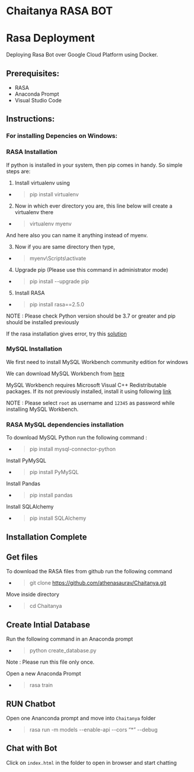 # Chaitanya RASA BOT

# Rasa Deployment
Deploying Rasa Bot over Google Cloud Platform using Docker.

## Prerequisites:
- RASA
- Anaconda Prompt
- Visual Studio Code

## Instructions:

### For installing Depencies on Windows:

### RASA Installation

If python is installed in your system, then pip comes in handy.
So simple steps are:
1) Install virtualenv using

- > pip install virtualenv 

2) Now in which ever directory you are, this line below will create a virtualenv there

 - > virtualenv myenv

And here also you can name it anything instead of myenv.

3) Now if you are same directory then type,

- > myenv\Scripts\activate

4) Upgrade pip (Please use this command in administrator mode)

- > pip install --upgrade pip

5) Install RASA

- > pip install rasa==2.5.0

NOTE : Please check Python version should be 3.7 or greater and pip should be installed previously

If the rasa installation gives error, try this [solution](https://stackoverflow.com/questions/64291087/matplotlib-module-sip-has-no-attribute-setapi)


### MySQL Installation

We first need to install MySQL Workbench community edition for windows

We can download MySQL Workbench from [here](https://dev.mysql.com/downloads/workbench/)

MySQL Workbench requires Microsoft Visual C++ Redistributable packages. If its not previously installed, install it using following [link](https://docs.microsoft.com/en-us/cpp/windows/latest-supported-vc-redist?view=msvc-170)

NOTE : Please select ```root``` as username and ```12345``` as password while installing MySQL Workbench.

### RASA MySQL dependencies installation

To download MySQL Python run the following command :

- > pip install mysql-connector-python

Install PyMySQL

- > pip install PyMySQL

Install Pandas

- > pip install pandas

Install SQLAlchemy

- > pip install SQLAlchemy

## Installation Complete

## Get files

To download the RASA files from github run the following command 

- > git clone https://github.com/athenasaurav/Chaitanya.git

Move inside directory

- > cd Chaitanya

## Create Intial Database

Run the following command in an Anaconda prompt

- > python create_database.py

Note : Please run this file only once.

Open a new Anaconda Prompt

- > rasa train

## RUN Chatbot

Open one Ananconda prompt and move into ```Chaitanya``` folder

- > rasa run -m models --enable-api --cors “*” --debug


## Chat with Bot

Click on ```index.html``` in the folder to open in browser and start chatting




